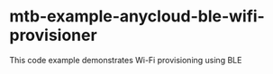 # mtb-example-anycloud-ble-wifi-provisioner
This code example demonstrates Wi-Fi provisioning using BLE
